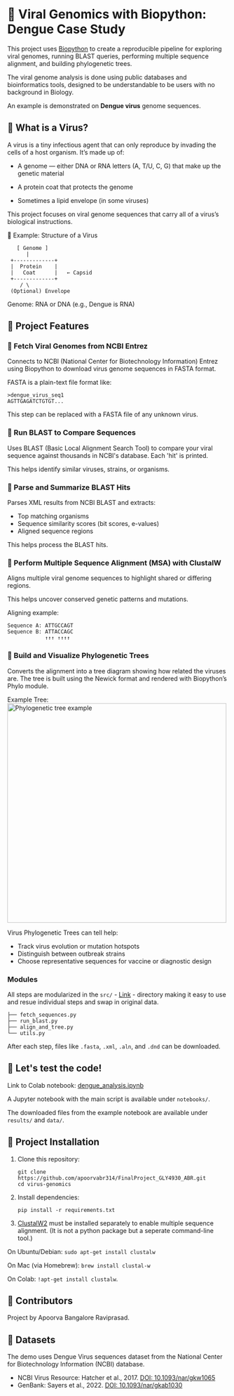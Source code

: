 # 🦠 Viral Genomics with Biopython: Dengue Case Study

This project uses [Biopython](https://biopython.org/) to create a reproducible pipeline for exploring viral genomes, running BLAST queries, performing multiple sequence alignment, and building phylogenetic trees. 

The viral genome analysis is done using public databases and bioinformatics tools, designed to be understandable to be users with no background in Biology.

An example is demonstrated on **Dengue virus** genome sequences.

## 🧬 What is a Virus?

A virus is a tiny infectious agent that can only reproduce by invading the cells of a host organism. It’s made up of:

* A genome — either DNA or RNA letters (A, T/U, C, G) that make up the genetic material

* A protein coat that protects the genome

* Sometimes a lipid envelope (in some viruses)

This project focuses on viral genome sequences that carry all of a virus’s biological instructions.

🧬 Example: Structure of a Virus

       [ Genome ]
          |
     +-------------+
     |  Protein    |
     |   Coat      |   ← Capsid
     +-------------+
        / \
     (Optional) Envelope

  Genome: RNA or DNA (e.g., Dengue is RNA)

## 🧬 Project Features

### 🧪 Fetch Viral Genomes from NCBI Entrez
Connects to NCBI (National Center for Biotechnology Information) Entrez using Biopython to download virus genome sequences in FASTA format.

FASTA is a plain-text file format like:

    >dengue_virus_seq1
    AGTTGAGATCTGTGT...

This step can be replaced with a FASTA file of any unknown virus.

### 🧪 Run BLAST to Compare Sequences
Uses BLAST (Basic Local Alignment Search Tool) to compare your viral sequence against thousands in NCBI's database. Each 'hit' is printed.

This helps identify similar viruses, strains, or organisms.

### 🧪 Parse and Summarize BLAST Hits
Parses XML results from NCBI BLAST and extracts:
* Top matching organisms
* Sequence similarity scores (bit scores, e-values)
* Aligned sequence regions

This helps process the BLAST hits.

### 🧪 Perform Multiple Sequence Alignment (MSA) with ClustalW
Aligns multiple viral genome sequences to highlight shared or differing regions.

This helps uncover conserved genetic patterns and mutations.

Aligning example:

    Sequence A: ATTGCCAGT
    Sequence B: ATTACCAGC
                ↑↑↑ ↑↑↑↑

### 🧪 Build and Visualize Phylogenetic Trees
Converts the alignment into a tree diagram showing how related the viruses are. The tree is built using the Newick format and rendered with Biopython’s Phylo module.

Example Tree:
<img src="https://openbooks.lib.msu.edu/app/uploads/sites/72/h5p/content/88/images/image-5efe3c6f9ed7b.gif" alt="Phylogenetic tree example" width="500"/>

Virus Phylogenetic Trees can tell help:

* Track virus evolution or mutation hotspots
* Distinguish between outbreak strains
* Choose representative sequences for vaccine or diagnostic design

### Modules
All steps are modularized in the ``src/`` - [Link](https://github.com/apoorvabr314/FinalProject_GLY4930_ABR/tree/main/src) - directory making it easy to use and resue individual steps and swap in original data.

    ├── fetch_sequences.py
    ├── run_blast.py
    ├── align_and_tree.py
    └── utils.py

After each step, files like ``.fasta``, ``.xml``, ``.aln``, and ``.dnd`` can be downloaded.

## 🧬 Let's test the code!
Link to Colab notebook: [dengue_analysis.ipynb](https://colab.research.google.com/drive/1ZVyDpIpl_gsuaPH7dfulFxvbGQLWKHmf?usp=sharing)

A Jupyter notebook with the main script is available under ``notebooks/``.

The downloaded files from the example notebook are available under ``results/`` and ``data/``.

## 🧬 Project Installation
1. Clone this repository:

       git clone https://github.com/apoorvabr314/FinalProject_GLY4930_ABR.git
       cd virus-genomics

2. Install dependencies:

       pip install -r requirements.txt

3. [ClustalW2](http://www.clustal.org/clustal2/) must be installed separately to enable multiple sequence alignment. (It is not a python package but a seperate command-line tool.) 

On Ubuntu/Debian: ``sudo apt-get install clustalw``

On Mac (via Homebrew): ``brew install clustal-w``

On Colab: ``!apt-get install clustalw``.

## 🧬 Contributors
Project by Apoorva Bangalore Raviprasad.

## 🧬 Datasets
The demo uses Dengue Virus sequences dataset from the National Center for Biotechnology Information (NCBI) database.

- NCBI Virus Resource: Hatcher et al., 2017. [DOI: 10.1093/nar/gkw1065](https://doi.org/10.1093/nar/gkw1065)
- GenBank: Sayers et al., 2022. [DOI: 10.1093/nar/gkab1030](https://doi.org/10.1093/nar/gkab1030)
